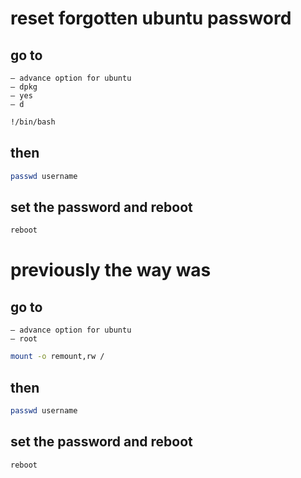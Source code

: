 # reset forgotten ubuntu password

## go to 
    – advance option for ubuntu
    – dpkg
    – yes
    – d
```sh
!/bin/bash
```

## then
```sh
passwd username
```
## set the password and reboot
```sh
reboot
```

# previously the way was
## go to 
    – advance option for ubuntu
    – root

```sh
mount -o remount,rw /
``` 
## then
```sh
passwd username
```
## set the password and reboot
```sh
reboot   